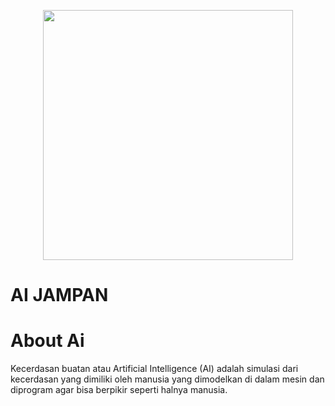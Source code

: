 <p align="center"><a href="https://github.com/Farid363/AI" target="_blank"><img src="https://user-images.githubusercontent.com/79824179/138730749-99b1bb67-88ac-41c7-b174-854d8410d98c.png" width="400"></a></p>


#  AI JAMPAN
# About Ai
Kecerdasan buatan atau Artificial Intelligence (AI) adalah simulasi dari kecerdasan yang dimiliki oleh manusia yang dimodelkan di dalam mesin dan diprogram agar bisa berpikir seperti halnya manusia.
